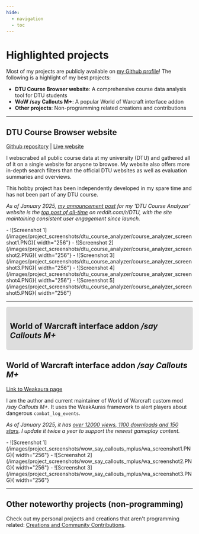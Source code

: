 ```yaml
---
hide:
  - navigation
  - toc
---
```


# Highlighted projects

Most of my projects are publicly available on [my Github profile](https://github.com/JonatanRasmussen)! The following is a highlight of my best projects:

- **DTU Course Browser website**: A comprehensive course data analysis tool for DTU students
- **WoW /say Callouts M+**: A popular World of Warcraft interface addon
- **Other projects**: Non-programming related creations and contributions

---

## DTU Course Browser website
<div class="grid" markdown>
<div class="grid-item" markdown>

[Github repository](https://github.com/JonatanRasmussen) | [Live website](https://dtucourseanalyzer.pythonanywhere.com/)

I webscrabed all public course data at my university (DTU) and gathered all of it on a single website for anyone to browse. My website also offers more in-depth search filters than the official DTU websites as well as evaluation summaries and overviews.

This hobby project has been independently developed in my spare time and has not been part of any DTU course.

*As of January 2025, [my announcement post](https://www.reddit.com/r/DTU/comments/1eb9rgv/im_launching_my_dtu_course_analyzer_website_a/) for my 'DTU Course Analyzer' website is the [top post of all-time](https://www.reddit.com/r/DTU/top/?sort=top&t=all) on reddit.com/r/DTU, with the site maintaining consistent user engagement since launch.*

<div class="grid cards" style="grid-template-columns: repeat(5, 1fr);" markdown>
- ![Screenshot 1](/images/project_screenshots/dtu_course_analyzer/course_analyzer_screenshot1.PNG){ width="256"}
- ![Screenshot 2](/images/project_screenshots/dtu_course_analyzer/course_analyzer_screenshot2.PNG){ width="256"}
- ![Screenshot 3](/images/project_screenshots/dtu_course_analyzer/course_analyzer_screenshot3.PNG){ width="256"}
- ![Screenshot 4](/images/project_screenshots/dtu_course_analyzer/course_analyzer_screenshot4.PNG){ width="256"}
- ![Screenshot 5](/images/project_screenshots/dtu_course_analyzer/course_analyzer_screenshot5.PNG){ width="256"}
</div>
</div>
</div>

---

<div style="background-color: #dddddd; padding: 10px; border-radius: 5px; text-align: left;">
    <h2>World of Warcraft interface addon <em>/say Callouts M+</em></h2>
</div>

## World of Warcraft interface addon */say Callouts M+*
<div class="grid" markdown>
<div class="grid-item" markdown>

[Link to Weakaura page](https://wago.io/6CDe7U7t6)

I am the author and current maintainer of World of Warcraft custom mod */say Callouts M+*. It uses the WeakAuras framework to alert players about dangerous `combat_log_events`.

*As of January 2025, it has [over 12000 views, 1100 downloads and 150 stars](https://wago.io/6CDe7U7t6). I update it twice a year to support the newest gameplay content.*

<div class="grid cards" style="grid-template-columns: repeat(5, 1fr);" markdown>
- ![Screenshot 1](/images/project_screenshots/wow_say_callouts_mplus/wa_screenshot1.PNG){ width="256"}
- ![Screenshot 2](/images/project_screenshots/wow_say_callouts_mplus/wa_screenshot2.PNG){ width="256"}
- ![Screenshot 3](/images/project_screenshots/wow_say_callouts_mplus/wa_screenshot3.PNG){ width="256"}
</div>
</div>
</div>

---

## Other noteworthy projects (non-programming)

Check out my personal projects and creations that aren't programming related: [Creations and Community Contributions](projects_other.md).

<br>
<br>
<br>
<br>